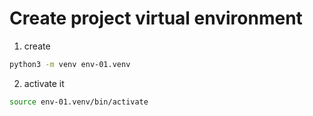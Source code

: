 # Create project virtual environment
1. create
```bash
python3 -m venv env-01.venv
```
2. activate it
```bash
source env-01.venv/bin/activate
```

